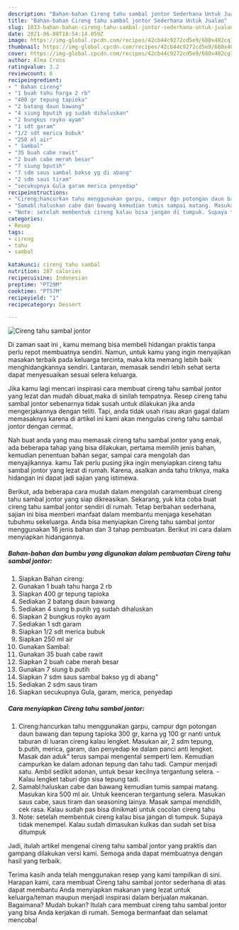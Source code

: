 ```yaml
---
description: "Bahan-bahan Cireng tahu sambal jontor Sederhana Untuk Jualan"
title: "Bahan-bahan Cireng tahu sambal jontor Sederhana Untuk Jualan"
slug: 1033-bahan-bahan-cireng-tahu-sambal-jontor-sederhana-untuk-jualan
date: 2021-06-08T18:54:14.059Z
image: https://img-global.cpcdn.com/recipes/42cb44c9272cd5e9/680x482cq70/cireng-tahu-sambal-jontor-foto-resep-utama.jpg
thumbnail: https://img-global.cpcdn.com/recipes/42cb44c9272cd5e9/680x482cq70/cireng-tahu-sambal-jontor-foto-resep-utama.jpg
cover: https://img-global.cpcdn.com/recipes/42cb44c9272cd5e9/680x482cq70/cireng-tahu-sambal-jontor-foto-resep-utama.jpg
author: Alma Cross
ratingvalue: 3.2
reviewcount: 6
recipeingredient:
- " Bahan cireng"
- "1 buah tahu harga 2 rb"
- "400 gr tepung tapioka"
- "2 batang daun bawang"
- "4 siung bputih yg sudah dihaluskan"
- "2 bungkus royko ayam"
- "1 sdt garam"
- "1/2 sdt merica bubuk"
- "250 ml air"
- " Sambal"
- "35 buah cabe rawit"
- "2 buah cabe merah besar"
- "7 siung bputih"
- "7 sdm saus sambal bakso yg di abang"
- "2 sdm saus tiram"
- "secukupnya Gula garam merica penyedap"
recipeinstructions:
- "Cireng:hancurkan tahu menggunakan garpu, campur dgn potongan daun bawang dan tepung tapioka 300 gr, karna yg 100 gr nanti untuk taburan di luaran cireng kalau lengket. Masukan air, 2 sdm tepung, b.putih, merica, garam, dan penyedap ke dalam panci anti lengket. Masak dan aduk&#34; terus sampai mengental semperti lem. Kemudian campurkan ke dalam adonan tepung dan tahu tadi. Campur menjadi satu. Ambil sedikit adonan, untuk besar kecilnya tergantung selera. Kalau lengket taburi dgn sisa tepung tadi."
- "Samabl:haluskan cabe dan bawang kemudian tumis sampai matang. Masukan kira 500 ml air. Untuk keenceran tergantung selera. Masukan saus cabe, saus tiram dan seasoning lainya. Masak sampai mendidih, cek rasa. Kalau sudah pas bisa dinikmati untuk cocolan cireng tahu"
- "Note: setelah membentuk cireng kalau bisa jangan di tumpuk. Supaya tidak menempel. Kalau sudah dimasukan kulkas dan sudah set bisa ditumpuk"
categories:
- Resep
tags:
- cireng
- tahu
- sambal

katakunci: cireng tahu sambal 
nutrition: 287 calories
recipecuisine: Indonesian
preptime: "PT29M"
cooktime: "PT57M"
recipeyield: "1"
recipecategory: Dessert

---
```



![Cireng tahu sambal jontor](https://img-global.cpcdn.com/recipes/42cb44c9272cd5e9/680x482cq70/cireng-tahu-sambal-jontor-foto-resep-utama.jpg)

Di zaman  saat ini , kamu memang bisa membeli hidangan praktis tanpa perlu repot membuatnya sendiri. Namun, untuk kamu yang ingin menyajikan masakan terbaik pada keluarga tercinta, maka kita memang lebih baik menghidangkannya sendiri. Lantaran, memasak sendiri lebih sehat serta dapat menyesuaikan sesuai selera keluarga.

Jika kamu lagi mencari inspirasi cara membuat cireng tahu sambal jontor yang lezat dan mudah dibuat,maka di sinilah tempatnya. Resep cireng tahu sambal jontor  sebenarnya tidak susah untuk dilakukan jika anda mengerjakannya dengan teliti. Tapi, anda tidak usah risau akan gagal dalam memasaknya 
karena di artikel ini kami akan mengulas cireng tahu sambal jontor dengan cermat.  



Nah buat anda yang mau memasak cireng tahu sambal jontor yang enak, ada beberapa tahap yang bisa dilakukan, pertama memilih jenis bahan, kemudian penentuan bahan segar, sampai cara mengolah dan menyajikannya. kamu Tak perlu pusing jika ingin menyiapkan cireng tahu sambal jontor yang lezat di rumah. Karena, asalkan anda  tahu triknya, maka hidangan ini dapat jadi sajian yang istimewa.

Berikut, ada beberapa cara mudah dalam mengolah caramembuat cireng tahu sambal jontor yang siap dikreasikan. Sekarang, yuk kita coba buat cireng tahu sambal jontor sendiri di rumah. Tetap berbahan sederhana, sajian ini bisa memberi manfaat dalam membantu menjaga kesehatan tubuhmu sekeluarga. Anda bisa menyiapkan Cireng tahu sambal jontor menggunakan 16 jenis bahan dan 3 tahap pembuatan. Berikut ini cara dalam menyiapkan hidangannya.

<!--inarticleads1-->

##### Bahan-bahan dan bumbu yang digunakan dalam pembuatan Cireng tahu sambal jontor:

1. Siapkan  Bahan cireng:
1. Gunakan 1 buah tahu harga 2 rb
1. Siapkan 400 gr tepung tapioka
1. Sediakan 2 batang daun bawang
1. Sediakan 4 siung b.putih yg sudah dihaluskan
1. Siapkan 2 bungkus royko ayam
1. Sediakan 1 sdt garam
1. Siapkan 1/2 sdt merica bubuk
1. Siapkan 250 ml air
1. Gunakan  Sambal:
1. Gunakan 35 buah cabe rawit
1. Siapkan 2 buah cabe merah besar
1. Gunakan 7 siung b.putih
1. Siapkan 7 sdm saus sambal bakso yg di abang&#34;
1. Sediakan 2 sdm saus tiram
1. Siapkan secukupnya Gula, garam, merica, penyedap




<!--inarticleads2-->

##### Cara menyiapkan Cireng tahu sambal jontor:

1. Cireng:hancurkan tahu menggunakan garpu, campur dgn potongan daun bawang dan tepung tapioka 300 gr, karna yg 100 gr nanti untuk taburan di luaran cireng kalau lengket. Masukan air, 2 sdm tepung, b.putih, merica, garam, dan penyedap ke dalam panci anti lengket. Masak dan aduk&#34; terus sampai mengental semperti lem. Kemudian campurkan ke dalam adonan tepung dan tahu tadi. Campur menjadi satu. Ambil sedikit adonan, untuk besar kecilnya tergantung selera. - Kalau lengket taburi dgn sisa tepung tadi.
1. Samabl:haluskan cabe dan bawang kemudian tumis sampai matang. Masukan kira 500 ml air. Untuk keenceran tergantung selera. Masukan saus cabe, saus tiram dan seasoning lainya. Masak sampai mendidih, cek rasa. Kalau sudah pas bisa dinikmati untuk cocolan cireng tahu
1. Note: setelah membentuk cireng kalau bisa jangan di tumpuk. Supaya tidak menempel. Kalau sudah dimasukan kulkas dan sudah set bisa ditumpuk




Jadi, itulah artikel mengenai  cireng tahu sambal jontor  yang praktis dan gampang dilakukan versi kami. Semoga anda dapat membuatnya dengan hasil yang terbaik. 

Terima kasih anda telah menggunakan resep yang kami tampilkan di sini. Harapan kami, cara membuat  Cireng tahu sambal jontor sederhana di atas dapat membantu Anda menyiapkan makanan yang lezat untuk keluarga/teman maupun menjadi inspirasi dalam berjualan makanan. Bagaimana? Mudah bukan? Itulah cara membuat cireng tahu sambal jontor yang bisa Anda kerjakan di rumah. Semoga bermanfaat dan selamat mencoba!

